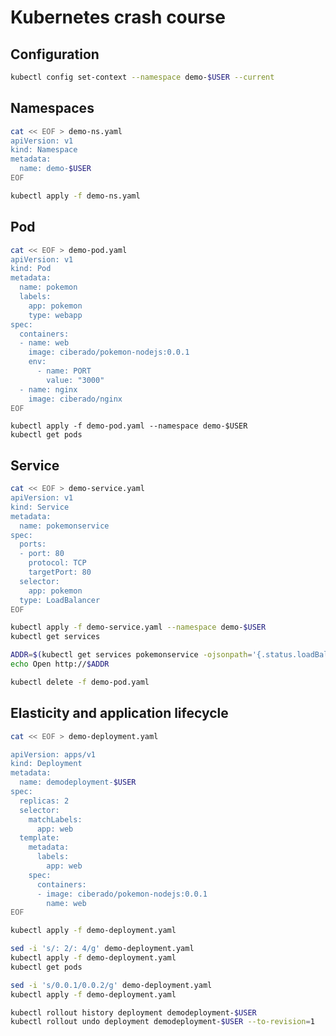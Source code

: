 # Kubernetes crash course

## Configuration

```bash
kubectl config set-context --namespace demo-$USER --current
```

## Namespaces

```bash
cat << EOF > demo-ns.yaml
apiVersion: v1
kind: Namespace
metadata:
  name: demo-$USER
EOF
```

```bash
kubectl apply -f demo-ns.yaml
```

## Pod

```bash
cat << EOF > demo-pod.yaml
apiVersion: v1
kind: Pod
metadata:
  name: pokemon
  labels:
    app: pokemon
    type: webapp
spec:
  containers:
  - name: web
    image: ciberado/pokemon-nodejs:0.0.1
    env:
      - name: PORT
        value: "3000"
  - name: nginx
    image: ciberado/nginx
EOF
```

```
kubectl apply -f demo-pod.yaml --namespace demo-$USER
kubectl get pods
```

## Service
 
```bash
cat << EOF > demo-service.yaml
apiVersion: v1
kind: Service
metadata:
  name: pokemonservice
spec:
  ports:
  - port: 80
    protocol: TCP
    targetPort: 80
  selector:
    app: pokemon
  type: LoadBalancer
EOF
```

```bash
kubectl apply -f demo-service.yaml --namespace demo-$USER
kubectl get services
``` 

```bash
ADDR=$(kubectl get services pokemonservice -ojsonpath='{.status.loadBalancer.ingress[0].hostname}')
echo Open http://$ADDR
```

```bash
kubectl delete -f demo-pod.yaml
```

## Elasticity and application lifecycle

```bash
cat << EOF > demo-deployment.yaml

apiVersion: apps/v1
kind: Deployment
metadata:
  name: demodeployment-$USER
spec:
  replicas: 2
  selector:
    matchLabels:
      app: web
  template:
    metadata:
      labels:
        app: web
    spec:
      containers:
      - image: ciberado/pokemon-nodejs:0.0.1
        name: web
EOF
```

```bash
kubectl apply -f demo-deployment.yaml
```

```bash
sed -i 's/: 2/: 4/g' demo-deployment.yaml
kubectl apply -f demo-deployment.yaml
kubectl get pods
```

```bash
sed -i 's/0.0.1/0.0.2/g' demo-deployment.yaml
kubectl apply -f demo-deployment.yaml
```
```bash
kubectl rollout history deployment demodeployment-$USER
kubectl rollout undo deployment demodeployment-$USER --to-revision=1
```

